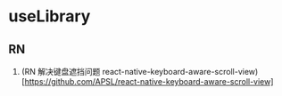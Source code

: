 # useLibrary

## RN
 
 1. (RN 解决键盘遮挡问题 react-native-keyboard-aware-scroll-view)[https://github.com/APSL/react-native-keyboard-aware-scroll-view]
